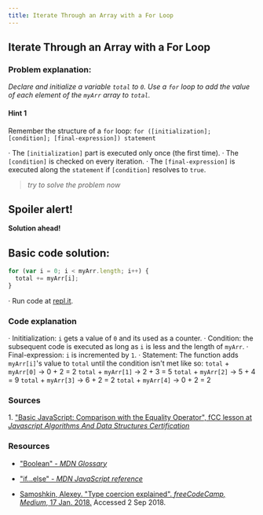 ```yaml
---
title: Iterate Through an Array with a For Loop
---
```

## Iterate Through an Array with a For Loop
### Problem explanation:
_Declare and initialize a variable `total` to `0`. Use a `for` loop to add the value of each element of the `myArr` array to `total`._

#### Hint 1
Remember the structure of a `for` loop:
`for ([initialization]; [condition]; [final-expression])
   statement`
   
· The `[initialization]` part is executed only once (the first time).
· The `[condition]` is checked on every iteration.
· The `[final-expression]` is executed along the `statement` if `[condition]` resolves to `true`.
> _try to solve the problem now_


## Spoiler alert!

**Solution ahead!**

## Basic code solution:

```javascript
for (var i = 0; i < myArr.length; i++) {
  total += myArr[i];
}
```
·  Run code at [repl.it](https://repl.it/@AdrianSkar/Basic-JS-iterate-for-loop).

### Code explanation
· Inititialization: `i` gets a value of `0` and its used as a counter.
· Condition: the subsequent code is executed as long as `i` is less and the length of `myArr`.
· Final-expression: `i` is incremented by `1`.
· Statement: The function adds `myArr[i]`'s value to `total` until the condition isn't met like so:
`total` + `myArr[0]` -> 0 + 2 = 2 
`total` + `myArr[1]` -> 2 + 3 = 5
`total` + `myArr[2]` -> 5 + 4 = 9
`total` + `myArr[3]` -> 6 + 2 = 2 
`total` + `myArr[4]` -> 0 + 2 = 2 


### Sources
<span id="cite1">1</span>. ["Basic JavaScript: Comparison with the Equality Operator", fCC lesson at *Javascript Algorithms And Data Structures Certification*](https://learn.freecodecamp.org/javascript-algorithms-and-data-structures/basic-javascript/comparison-with-the-equality-operator)

### Resources
- ["Boolean" - *MDN Glossary*](https://developer.mozilla.org/en-US/docs/Glossary/Boolean)

- ["if...else" - *MDN JavaScript reference*](https://developer.mozilla.org/en-US/docs/Web/JavaScript/Reference/Statements/if...else)

- [Samoshkin, Alexey. "Type coercion explained". *freeCodeCamp, Medium*, 17 Jan. 2018.](https://medium.freecodecamp.org/js-type-coercion-explained-27ba3d9a2839) Accessed 2 Sep 2018. 


<!--stackedit_data:
eyJoaXN0b3J5IjpbNjMwODYwNDc0LC0xNjI5NTYxMDU5LC0xNj
M1NzA3NTMxLC01MTcyMjM2MzUsNjg1Njc1MTQ5LC04MjUzMDU0
OCwtMTkzNDg5MzI1LDIwNTI5OTU4NjAsMTU2MTAwMTc1NywxOD
M3NTUyMjkzLC0xMTUwMTMzMjY3LDE1MTM4NDYyMDQsLTIxNDY3
NjQ0NDcsLTI0MDYwNzA1NSwyMTM1NjAxNjI0LDgxNTIzNjk1OC
w4MjA4MTUyODcsLTExNTY0MzI2MjYsLTU5ODkyNTQwNiwtOTky
MzQ2Mjk3XX0=
-->
